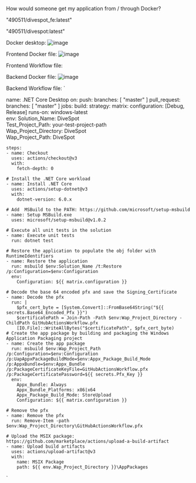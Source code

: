 How would someone get my application from / through Docker?

"490511/divespot_fe:latest"

"490511/divespot:latest"

Docker desktop:
![image](https://github.com/S3-Portfolio/General/assets/93527848/d67de17b-e907-44d1-8174-e25656503595)

Frontend Docker file:
![image](https://github.com/S3-Portfolio/General/assets/93527848/cf0de743-1679-460f-8e62-b07fc41c38c7)

Frontend Workflow file:


Backend Docker file:
![image](https://github.com/S3-Portfolio/General/assets/93527848/6e393bab-9caa-4c4d-b59e-eaef3b060388)

Backend Workflow file:
`

  name: .NET Core Desktop
  on:
   push:
      branches: [ "master" ]
   pull_request:
      branches: [ "master" ]
  jobs:
    build:
      strategy:
        matrix:
          configuration: [Debug, Release]
    runs-on: windows-latest  
    env:
      Solution_Name: DiveSpot                  
      Test_Project_Path: your-test-project-path           
      Wap_Project_Directory: DiveSpot  
      Wap_Project_Path: DiveSpot             

    steps:
    - name: Checkout
      uses: actions/checkout@v3
      with:
        fetch-depth: 0

    # Install the .NET Core workload
    - name: Install .NET Core
      uses: actions/setup-dotnet@v3
      with:
        dotnet-version: 6.0.x

    # Add  MSBuild to the PATH: https://github.com/microsoft/setup-msbuild
    - name: Setup MSBuild.exe
      uses: microsoft/setup-msbuild@v1.0.2

    # Execute all unit tests in the solution
    - name: Execute unit tests
      run: dotnet test

    # Restore the application to populate the obj folder with RuntimeIdentifiers
    - name: Restore the application
      run: msbuild $env:Solution_Name /t:Restore /p:Configuration=$env:Configuration
      env:
        Configuration: ${{ matrix.configuration }}

    # Decode the base 64 encoded pfx and save the Signing_Certificate
    - name: Decode the pfx
      run: |
        $pfx_cert_byte = [System.Convert]::FromBase64String("${{ secrets.Base64_Encoded_Pfx }}")
        $certificatePath = Join-Path -Path $env:Wap_Project_Directory -ChildPath GitHubActionsWorkflow.pfx
        [IO.File]::WriteAllBytes("$certificatePath", $pfx_cert_byte)
    # Create the app package by building and packaging the Windows Application Packaging project
    - name: Create the app package
      run: msbuild $env:Wap_Project_Path /p:Configuration=$env:Configuration /p:UapAppxPackageBuildMode=$env:Appx_Package_Build_Mode /p:AppxBundle=$env:Appx_Bundle /p:PackageCertificateKeyFile=GitHubActionsWorkflow.pfx /p:PackageCertificatePassword=${{ secrets.Pfx_Key }}
      env:
        Appx_Bundle: Always
        Appx_Bundle_Platforms: x86|x64
        Appx_Package_Build_Mode: StoreUpload
        Configuration: ${{ matrix.configuration }}

    # Remove the pfx
    - name: Remove the pfx
      run: Remove-Item -path $env:Wap_Project_Directory\GitHubActionsWorkflow.pfx

    # Upload the MSIX package: https://github.com/marketplace/actions/upload-a-build-artifact
    - name: Upload build artifacts
      uses: actions/upload-artifact@v3
      with:
        name: MSIX Package
        path: ${{ env.Wap_Project_Directory }}\AppPackages

`
